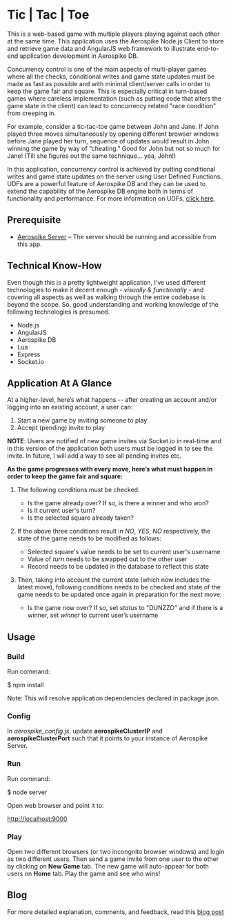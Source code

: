 # Tic | Tac | Toe

This is a web-based game with multiple players playing against each other at the same time. This application uses the Aerospike Node.js Client to store and retrieve game data and AngularJS web framework to illustrate end-to-end application development in Aerospike DB.

Concurrency control is one of the main aspects of multi-player games where all the checks, conditional writes and game state updates must be made as fast as possible and with minimal client/server calls in order to keep the game fair and square. This is especially critical in turn-based games where careless implementation (such as putting code that alters the game state in the client) can lead to concurrency related "race condition" from creeping in.

For example, consider a tic-tac-toe game between John and Jane. If John played three moves simultaneously by opening different browser windows before Jane played her turn, sequence of updates would result in John winning the game by way of “cheating.” Good for John but not so much for Jane! (Till she figures out the same technique… yea, John!)

In this application, concurrency control is achieved by putting conditional writes and game state updates on the server using User Defined Functions. UDFs are a powerful feature of Aerospike DB and they can be used to extend the capability of the Aerospike DB engine both in terms of functionality and performance. For more information on UDFs, [click here](http://www.aerospike.com/docs/guide/udf.html).

## Prerequisite

- [Aerospike Server](http://www.aerospike.com/download/server/latest) – The server should be running and accessible from this app.

## Technical Know-How

Even though this is a pretty lightweight application, I’ve used different technologies to make it decent enough - *visually & functionally* - and covering all aspects as well as walking through the entire codebase is beyond the scope. So, good understanding and working knowledge of the following technologies is presumed.

* Node.js
* AngularJS
* Aerospike DB
* Lua
* Express
* Socket.io

## Application At A Glance 

At a higher-level, here’s what happens -- after creating an account and/or logging into an existing account, a user can:

1. Start a new game by inviting someone to play
2. Accept (pending) invite to play

**NOTE**: Users are notified of new game invites via Socket.io in real-time and in this version of the application both users must be logged in to see the invite. In future, I will add a way to see all pending invites etc.

**As the game progresses with every move, here’s what must happen in order to keep the game fair and square:**

1. The following conditions must be checked:
    
    *  Is the game already over? If so, is there a winner and who won?
    *  Is it current user's turn?
    *  Is the selected square already taken?

2. If the above three conditions result in *NO*, *YES*, *NO* respectively, the state of the game needs to be modified as follows:
    
    *  Selected square's value needs to be set to current user's username
    *  Value of *turn* needs to be swapped out to the other user
    *  Record needs to be updated in the database to reflect this state

3. Then, taking into account the current state (which now includes the latest move), following conditions needs to be checked and state of the game needs to be updated once again in preparation for the next move:
    
    *  Is the game now over? If so, set *status* to "DUNZZO" and if there is a winner, set *winner* to current user’s username 

## Usage

### Build

Run command:

  $ npm install

Note: This will resolve application dependencies declared in package.json.

### Config

In *aerospike_config.js*, update **aerospikeClusterIP** and **aerospikeClusterPort** such that it points to your instance of Aerospike Server.

### Run

Run command:

  $ node server

Open web browser and point it to:

  [http://localhost:9000](http://localhost:9000)

### Play

Open two different browsers (or two incongnito browser windows) and login as two different users. Then send a game invite from one user to the other by clicking on **New Game** tab. The new game will auto-appear for both users on **Home** tab. Play the game and see who wins!

## Blog

For more detailed explanation, comments, and feedback, read this [blog post](http://www.iamontheinet.com/2015/01/06/concurrency-control-in-multi-player-games-aerospike)

